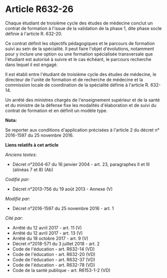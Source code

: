 # Article R632-26

Chaque étudiant de troisième cycle des études de médecine conclut un contrat de formation à l'issue de la validation de la
phase 1, dite phase socle définie à l'article R. 632-20. 

Ce contrat définit les objectifs pédagogiques et le parcours de formation suivi au sein de la spécialité. Il peut faire
l'objet d'évolutions, notamment pour y inclure une option ou une formation spécialisée transversale que l'étudiant est
autorisé à suivre et le cas échéant, le parcours recherche dans lequel il est engagé. 

Il est établi entre l'étudiant de troisième cycle des études de médecine, le directeur de l'unité de formation et de
recherche de médecine et la commission locale de coordination de la spécialité définie à l'article R. 632-14. 

Un arrêté des ministres chargés de l'enseignement supérieur et de la santé et du ministre de la défense fixe les modalités
d'élaboration et de suivi du contrat de formation et en définit un modèle type.

**Nota:**

Se reporter aux conditions d'application précisées à l'article 2 du décret n° 2016-1597 du 25 novembre 2016.

**Liens relatifs à cet article**

_Anciens textes_:

  - Décret n°2004-67 du 16 janvier 2004 - art. 23, paragraphes II et III (alinéas 7 et 8) (Ab)

_Codifié par_:

  - Décret n°2013-756 du 19 août 2013 -  Annexe (V)

_Modifié par_:

  - Décret n°2016-1597 du 25 novembre 2016 - art. 1

_Cité par_:

  - Arrêté du 12 avril 2017 - art. 11 (V)
  - Arrêté du 12 avril 2017 - art. 13 (V)
  - Arrêté du 18 octobre 2017 - art. 9 (V)
  - Décret n°2018-571 du 3 juillet 2018 - art. 2
  - Code de l'éducation - art. R632-14 (VD)
  - Code de l'éducation - art. R632-20 (VD)
  - Code de l'éducation - art. R632-37 (VD)
  - Code de l'éducation - art. R632-78 (VD)
  - Code de la santé publique - art. R6153-1-2 (VD)
